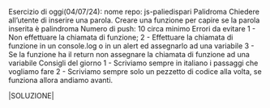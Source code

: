 Esercizio di oggi(04/07/24):
nome repo: js-paliedispari
Palidroma
Chiedere all’utente di inserire una parola.
Creare una funzione per capire se la parola inserita è palindroma
Numero di push: 10 circa minimo
Errori da evitare
1 - Non effettuare la chiamata di funzione;
2 - Effettuare la chiamata di funzione in un console.log o in un alert ed assegnarlo ad una variabile
3 - Se la funzione ha il return non assegnare la chiamata di funzione ad una variabile
Consigli del giorno
1 - Scriviamo sempre in italiano i passaggi che vogliamo fare
2 - Scriviamo sempre solo un pezzetto di codice alla volta, se funziona allora andiamo avanti.


|SOLUZIONE|